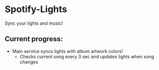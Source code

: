 # Spotify-Lights
Sync your lights and music!

## Current progress:
* Main service syncs lights with album artwork colors!
  * Checks current song every 3 sec and updates lights when song changes